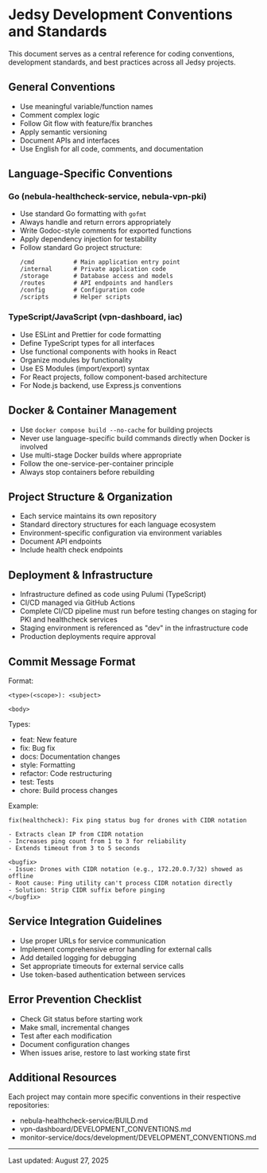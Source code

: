 # Jedsy Development Conventions and Standards

This document serves as a central reference for coding conventions, development standards, and best practices across all Jedsy projects.

## General Conventions

- Use meaningful variable/function names
- Comment complex logic
- Follow Git flow with feature/fix branches
- Apply semantic versioning
- Document APIs and interfaces
- Use English for all code, comments, and documentation

## Language-Specific Conventions

### Go (nebula-healthcheck-service, nebula-vpn-pki)

- Use standard Go formatting with `gofmt`
- Always handle and return errors appropriately
- Write Godoc-style comments for exported functions
- Apply dependency injection for testability
- Follow standard Go project structure:
  ```
  /cmd           # Main application entry point
  /internal      # Private application code
  /storage       # Database access and models
  /routes        # API endpoints and handlers
  /config        # Configuration code
  /scripts       # Helper scripts
  ```

### TypeScript/JavaScript (vpn-dashboard, iac)

- Use ESLint and Prettier for code formatting
- Define TypeScript types for all interfaces
- Use functional components with hooks in React
- Organize modules by functionality
- Use ES Modules (import/export) syntax
- For React projects, follow component-based architecture
- For Node.js backend, use Express.js conventions

## Docker & Container Management

- Use `docker compose build --no-cache` for building projects
- Never use language-specific build commands directly when Docker is involved
- Use multi-stage Docker builds where appropriate
- Follow the one-service-per-container principle
- Always stop containers before rebuilding

## Project Structure & Organization

- Each service maintains its own repository
- Standard directory structures for each language ecosystem
- Environment-specific configuration via environment variables
- Document API endpoints
- Include health check endpoints

## Deployment & Infrastructure

- Infrastructure defined as code using Pulumi (TypeScript)
- CI/CD managed via GitHub Actions
- Complete CI/CD pipeline must run before testing changes on staging for PKI and healthcheck services
- Staging environment is referenced as "dev" in the infrastructure code
- Production deployments require approval

## Commit Message Format

Format:
```
<type>(<scope>): <subject>

<body>
```

Types:
- feat: New feature
- fix: Bug fix
- docs: Documentation changes
- style: Formatting
- refactor: Code restructuring
- test: Tests
- chore: Build process changes

Example:
```
fix(healthcheck): Fix ping status bug for drones with CIDR notation

- Extracts clean IP from CIDR notation
- Increases ping count from 1 to 3 for reliability
- Extends timeout from 3 to 5 seconds

<bugfix>
- Issue: Drones with CIDR notation (e.g., 172.20.0.7/32) showed as offline
- Root cause: Ping utility can't process CIDR notation directly
- Solution: Strip CIDR suffix before pinging
</bugfix>
```

## Service Integration Guidelines

- Use proper URLs for service communication
- Implement comprehensive error handling for external calls
- Add detailed logging for debugging
- Set appropriate timeouts for external service calls
- Use token-based authentication between services

## Error Prevention Checklist

- Check Git status before starting work
- Make small, incremental changes
- Test after each modification
- Document configuration changes
- When issues arise, restore to last working state first

## Additional Resources

Each project may contain more specific conventions in their respective repositories:
- nebula-healthcheck-service/BUILD.md
- vpn-dashboard/DEVELOPMENT_CONVENTIONS.md
- monitor-service/docs/development/DEVELOPMENT_CONVENTIONS.md

---

Last updated: August 27, 2025
